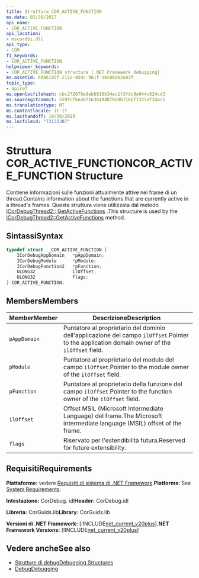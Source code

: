 ```yaml
---
title: Struttura COR_ACTIVE_FUNCTION
ms.date: 03/30/2017
api_name:
- COR_ACTIVE_FUNCTION
api_location:
- mscordbi.dll
api_type:
- COM
f1_keywords:
- COR_ACTIVE_FUNCTION
helpviewer_keywords:
- COR_ACTIVE_FUNCTION structure [.NET Framework debugging]
ms.assetid: ed86185f-2152-459c-961f-10c06d62e83f
topic_type:
- apiref
ms.openlocfilehash: cbc272070e9eb6810b34ec1f3fdc9e944c624cd3
ms.sourcegitcommit: 559fcfbe4871636494870a8b716bf7325df34ac5
ms.translationtype: MT
ms.contentlocale: it-IT
ms.lasthandoff: 10/30/2019
ms.locfileid: "73132387"
---
```

# <a name="cor_active_function-structure"></a><span data-ttu-id="b9fae-102">Struttura COR_ACTIVE_FUNCTION</span><span class="sxs-lookup"><span data-stu-id="b9fae-102">COR_ACTIVE_FUNCTION Structure</span></span>
<span data-ttu-id="b9fae-103">Contiene informazioni sulle funzioni attualmente attive nei frame di un thread.</span><span class="sxs-lookup"><span data-stu-id="b9fae-103">Contains information about the functions that are currently active in a thread's frames.</span></span> <span data-ttu-id="b9fae-104">Questa struttura viene utilizzata dal metodo [ICorDebugThread2:: GetActiveFunctions](icordebugthread2-getactivefunctions-method.md) .</span><span class="sxs-lookup"><span data-stu-id="b9fae-104">This structure is used by the [ICorDebugThread2::GetActiveFunctions](icordebugthread2-getactivefunctions-method.md) method.</span></span>  
  
## <a name="syntax"></a><span data-ttu-id="b9fae-105">Sintassi</span><span class="sxs-lookup"><span data-stu-id="b9fae-105">Syntax</span></span>  
  
```cpp  
typedef struct  _COR_ACTIVE_FUNCTION {  
    ICorDebugAppDomain   *pAppDomain;  
    ICorDebugModule      *pModule;  
    ICorDebugFunction2   *pFunction;  
    ULONG32              ilOffset;  
    ULONG32              flags;  
} COR_ACTIVE_FUNCTION;  
```  
  
## <a name="members"></a><span data-ttu-id="b9fae-106">Members</span><span class="sxs-lookup"><span data-stu-id="b9fae-106">Members</span></span>  
  
|<span data-ttu-id="b9fae-107">Member</span><span class="sxs-lookup"><span data-stu-id="b9fae-107">Member</span></span>|<span data-ttu-id="b9fae-108">Descrizione</span><span class="sxs-lookup"><span data-stu-id="b9fae-108">Description</span></span>|  
|------------|-----------------|  
|`pAppDomain`|<span data-ttu-id="b9fae-109">Puntatore al proprietario del dominio dell'applicazione del campo `ilOffset`.</span><span class="sxs-lookup"><span data-stu-id="b9fae-109">Pointer to the application domain owner of the `ilOffset` field.</span></span>|  
|`pModule`|<span data-ttu-id="b9fae-110">Puntatore al proprietario del modulo del campo `ilOffset`.</span><span class="sxs-lookup"><span data-stu-id="b9fae-110">Pointer to the module owner of the `ilOffset` field.</span></span>|  
|`pFunction`|<span data-ttu-id="b9fae-111">Puntatore al proprietario della funzione del campo `ilOffset`.</span><span class="sxs-lookup"><span data-stu-id="b9fae-111">Pointer to the function owner of the `ilOffset` field.</span></span>|  
|`ilOffset`|<span data-ttu-id="b9fae-112">Offset MSIL (Microsoft Intermediate Language) del frame.</span><span class="sxs-lookup"><span data-stu-id="b9fae-112">The Microsoft intermediate language (MSIL) offset of the frame.</span></span>|  
|`flags`|<span data-ttu-id="b9fae-113">Riservato per l'estendibilità futura.</span><span class="sxs-lookup"><span data-stu-id="b9fae-113">Reserved for future extensibility.</span></span>|  
  
## <a name="requirements"></a><span data-ttu-id="b9fae-114">Requisiti</span><span class="sxs-lookup"><span data-stu-id="b9fae-114">Requirements</span></span>  
 <span data-ttu-id="b9fae-115">**Piattaforme:** vedere [Requisiti di sistema di .NET Framework](../../get-started/system-requirements.md).</span><span class="sxs-lookup"><span data-stu-id="b9fae-115">**Platforms:** See [System Requirements](../../get-started/system-requirements.md).</span></span>  
  
 <span data-ttu-id="b9fae-116">**Intestazione:** CorDebug. idl</span><span class="sxs-lookup"><span data-stu-id="b9fae-116">**Header:** CorDebug.idl</span></span>  
  
 <span data-ttu-id="b9fae-117">**Libreria:** CorGuids.lib</span><span class="sxs-lookup"><span data-stu-id="b9fae-117">**Library:** CorGuids.lib</span></span>  
  
 <span data-ttu-id="b9fae-118">**Versioni di .NET Framework:** [!INCLUDE[net_current_v20plus](../../../../includes/net-current-v20plus-md.md)]</span><span class="sxs-lookup"><span data-stu-id="b9fae-118">**.NET Framework Versions:** [!INCLUDE[net_current_v20plus](../../../../includes/net-current-v20plus-md.md)]</span></span>  
  
## <a name="see-also"></a><span data-ttu-id="b9fae-119">Vedere anche</span><span class="sxs-lookup"><span data-stu-id="b9fae-119">See also</span></span>

- [<span data-ttu-id="b9fae-120">Strutture di debug</span><span class="sxs-lookup"><span data-stu-id="b9fae-120">Debugging Structures</span></span>](debugging-structures.md)
- [<span data-ttu-id="b9fae-121">Debug</span><span class="sxs-lookup"><span data-stu-id="b9fae-121">Debugging</span></span>](index.md)
